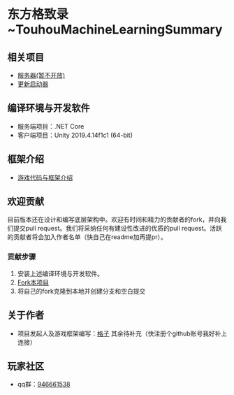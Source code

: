 # 东方格致录~TouhouMachineLearningSummary


## 相关项目
+ [服务器(暂不开放)](https://github.com/red-gezi/TouHouCardServer)
+ [更新启动器](https://github.com/red-gezi/GameUpadteTool)


## 编译环境与开发软件

+ 服务端项目：.NET Core
+ 客户端项目：Unity 2019.4.14f1c1 (64-bit)

## 框架介绍
+ [游戏代码与框架介绍](https://github.com/red-gezi/TouhouMachineLearning-2021/tree/master/Assets/Script)
## 欢迎贡献

目前版本还在设计和编写底层架构中。欢迎有时间和精力的贡献者的fork，并向我们提交pull request。我们将采纳任何有建设性改进的优质的pull request。活跃的贡献者将会加入作者名单（快自己在readme加再提pr）。

### 贡献步骤

1. 安装上述编译环境与开发软件。
2. [Fork本项目](https://github.com/red-gezi/TouhouMachineLearning-2021/fork)
3. 将自己的fork克隆到本地并创建分支和空白提交


## 关于作者

+ 项目发起人及游戏框架编写：<a href="https://github.com/red-gezi">格子</a>
其余待补充（快注册个github账号我好补上连接）

## 玩家社区
+ qq群：[946661538](https://jq.qq.com/?_wv=1027&k=oVVqfQpd)

